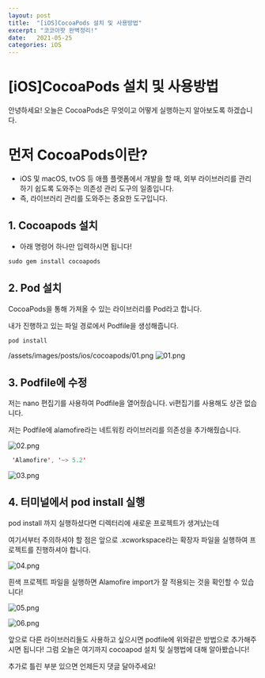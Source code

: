 ```yaml
---
layout: post
title:  "[iOS]CocoaPods 설치 및 사용방법"
excerpt: "코코아팟 완벽정리!"
date:   2021-05-25 
categories: iOS
---
```


# [iOS]CocoaPods 설치 및 사용방법

안녕하세요! 오늘은 CocoaPods은 무엇이고 어떻게 실행하는지 알아보도록 하겠습니다. 

# 먼저 CocoaPods이란?

- iOS 및 macOS, tvOS 등 애플 플랫폼에서 개발을 할 때, 외부 라이브러리를 관리하기 쉽도록 도와주는 의존성 관리 도구의 일종입니다.
- 즉, 라이브러리 관리를 도와주는 중요한 도구입니다.

## 1. Cocoapods 설치

- 아래 명령어 하나만 입력하시면 됩니다!

```swift
sudo gem install cocoapods 
```

## 2. Pod 설치

CocoaPods을 통해 가져올 수 있는 라이브러리를 Pod라고 합니다. 

내가 진행하고 있는 파일 경로에서 Podfile을 생성해줍니다. 

```swift
pod install 
```
/assets/images/posts/ios/cocoapods/01.png
![01.png](/assets/images/posts/ios/cocoapods/01.png)

## 3. Podfile에 수정

저는 nano 편집기를 사용하여 Podfile을 열어줬습니다. vi편집기를 사용해도 상관 없습니다. 

  저는 Podfile에 alamofire라는 네트워킹 라이브러리를 의존성을 추가해줬습니다.

![02.png](/assets/images/posts/ios/cocoapods/02.png)

```swift
 'Alamofire', '~> 5.2'
```

![03.png](/assets/images/posts/ios/cocoapods/03.png)

## 4. 터미널에서 pod install 실행

pod install 까지 실행하셨다면 디렉터리에 새로운 프로젝트가 생겨났는데 

여기서부터 주의하셔야 할 점은 앞으로 .xcworkspace라는 확장자 파일을 실행하여 프로젝트를 진행하셔야 합니다. 

![04.png](/assets/images/posts/ios/cocoapods/04.png)

흰색 프로젝트 파일을 실행하면  Alamofire import가 잘 적용되는 것을 확인할 수 있습니다!

![05.png](/assets/images/posts/ios/cocoapods/05.png)

![06.png](/assets/images/posts/ios/cocoapods/06.png)

앞으로 다른 라이브러리들도 사용하고 싶으시면 podfile에 위와같은 방법으로 추가해주시면 됩니다!  그럼 오늘은 여기까지 cocoapod 설치 및 실행법에 대해 알아봤습니다! 

추가로 틀린 부분 있으면 언제든지 댓글 달아주세요!
